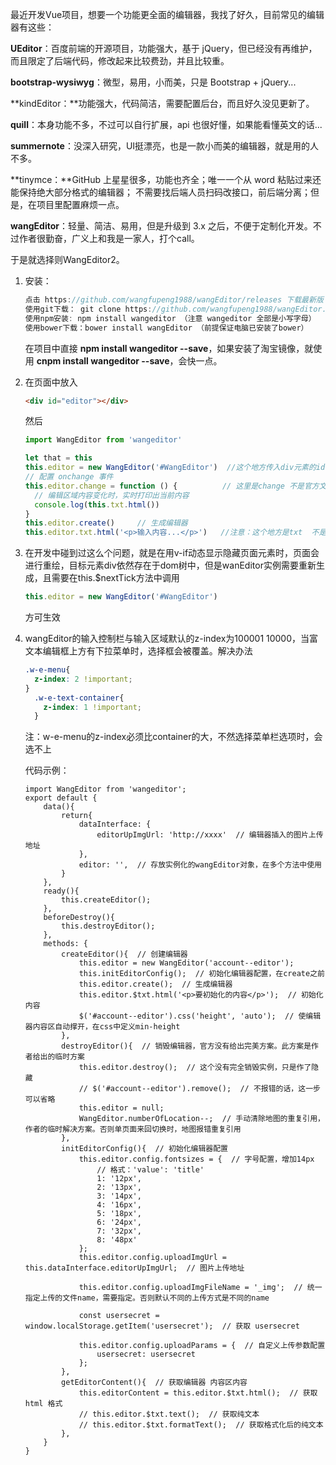 最近开发Vue项目，想要一个功能更全面的编辑器，我找了好久，目前常见的编辑器有这些：

**UEditor**：百度前端的开源项目，功能强大，基于 jQuery，但已经没有再维护，而且限定了后端代码，修改起来比较费劲，并且比较重。

**bootstrap-wysiwyg**：微型，易用，小而美，只是 Bootstrap + jQuery...

**kindEditor：**功能强大，代码简洁，需要配置后台，而且好久没见更新了。

**quill**：本身功能不多，不过可以自行扩展，api 也很好懂，如果能看懂英文的话...

**summernote**：没深入研究，UI挺漂亮，也是一款小而美的编辑器，就是用的人不多。

 **tinymce：**GitHub 上星星很多，功能也齐全；唯一一个从 word 粘贴过来还能保持绝大部分格式的编辑器； 不需要找后端人员扫码改接口，前后端分离；但是，在项目里配置麻烦一点。

**wangEditor**：轻量、简洁、易用，但是升级到 3.x 之后，不便于定制化开发。不过作者很勤奋，广义上和我是一家人，打个call。

于是就选择则WangEditor2。

1. 安装：

   ```js
   点击 https://github.com/wangfupeng1988/wangEditor/releases 下载最新版
   使用git下载： git clone https://github.com/wangfupeng1988/wangEditor.git
   使用npm安装: npm install wangeditor （注意 wangeditor 全部是小写字母）
   使用bower下载：bower install wangEditor （前提保证电脑已安装了bower）
   ```

   在项目中直接 **npm install wangeditor --save**，如果安装了淘宝镜像，就使用 **cnpm install wangeditor --save**，会快一点。

2. 在页面中放入

   ```html
   <div id="editor"></div>
   ```

   然后

   ```js
   import WangEditor from 'wangeditor'
   ```

   ```js
   let that = this
   this.editor = new WangEditor('#WangEditor')  //这个地方传入div元素的id 需要加#号
   // 配置 onchange 事件
   this.editor.change = function () {          // 这里是change 不是官方文档中的 onchange
     // 编辑区域内容变化时，实时打印出当前内容
     console.log(this.txt.html())
   }
   this.editor.create()     // 生成编辑器
   this.editor.txt.html('<p>输入内容...</p>')   //注意：这个地方是txt  不是官方文档中的$txt
   ```

3. 在开发中碰到过这么个问题，就是在用v-if动态显示隐藏页面元素时，页面会进行重绘，目标元素div依然存在于dom树中，但是wanEditor实例需要重新生成，且需要在this.$nextTick方法中调用

   ```js
   this.editor = new WangEditor('#WangEditor')
   ```

   方可生效

4. wangEditor的输入控制栏与输入区域默认的z-index为100001 10000，当富文本编辑框上方有下拉菜单时，选择框会被覆盖。解决办法

   ```css
   .w-e-menu{
     z-index: 2 !important;
   }
     .w-e-text-container{
       z-index: 1 !important;
     }
   ```

   注：w-e-menu的z-index必须比container的大，不然选择菜单栏选项时，会选不上

   代码示例：

   ```
   import WangEditor from 'wangeditor';
   export default {
       data(){
           return{
               dataInterface: {
                   editorUpImgUrl: 'http://xxxx'  // 编辑器插入的图片上传地址
               },
               editor: '',  // 存放实例化的wangEditor对象，在多个方法中使用
           }
       },
       ready(){
           this.createEditor();
       },
       beforeDestroy(){
           this.destroyEditor();
       },
       methods: {
           createEditor(){  // 创建编辑器
               this.editor = new WangEditor('account--editor');
               this.initEditorConfig();  // 初始化编辑器配置，在create之前
               this.editor.create();  // 生成编辑器
               this.editor.$txt.html('<p>要初始化的内容</p>');  // 初始化内容
               $('#account--editor').css('height', 'auto');  // 使编辑器内容区自动撑开，在css中定义min-height
           },
           destroyEditor(){  // 销毁编辑器，官方没有给出完美方案。此方案是作者给出的临时方案
               this.editor.destroy();  // 这个没有完全销毁实例，只是作了隐藏
               // $('#account--editor').remove();  // 不报错的话，这一步可以省略
               this.editor = null;
               WangEditor.numberOfLocation--;  // 手动清除地图的重复引用，作者的临时解决方案。否则单页面来回切换时，地图报错重复引用
           },
           initEditorConfig(){  // 初始化编辑器配置
               this.editor.config.fontsizes = {  // 字号配置，增加14px
                   // 格式：'value': 'title'
                   1: '12px',
                   2: '13px',
                   3: '14px',
                   4: '16px',
                   5: '18px',
                   6: '24px',
                   7: '32px',
                   8: '48px'
               };
               this.editor.config.uploadImgUrl = this.dataInterface.editorUpImgUrl;  // 图片上传地址
   
               this.editor.config.uploadImgFileName = '_img';  // 统一指定上传的文件name，需要指定。否则默认不同的上传方式是不同的name
   
               const usersecret = window.localStorage.getItem('usersecret');  // 获取 usersecret
   
               this.editor.config.uploadParams = {  // 自定义上传参数配置
                   usersecret: usersecret
               };
           },
           getEditorContent(){  // 获取编辑器 内容区内容
               this.editorContent = this.editor.$txt.html();  // 获取 html 格式
               // this.editor.$txt.text();  // 获取纯文本
               // this.editor.$txt.formatText();  // 获取格式化后的纯文本
           },
       }
   }
   ```
